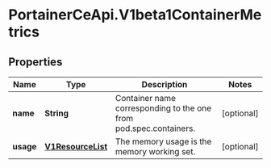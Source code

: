 # PortainerCeApi.V1beta1ContainerMetrics

## Properties
Name | Type | Description | Notes
------------ | ------------- | ------------- | -------------
**name** | **String** | Container name corresponding to the one from pod.spec.containers. | [optional] 
**usage** | [**V1ResourceList**](V1ResourceList.md) | The memory usage is the memory working set. | [optional] 


